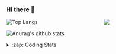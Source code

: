 ### Hi there 👋

<!--
**tao8687/tao8687** is a ✨ _special_ ✨ repository because its `README.md` (this file) appears on your GitHub profile.

Here are some ideas to get you started:

- 🔭 I’m currently working on ...
- 🌱 I’m currently learning ...
- 👯 I’m looking to collaborate on ...
- 🤔 I’m looking for help with ...
- 💬 Ask me about ...
- 📫 How to reach me: ...
- 😄 Pronouns: ...
- ⚡ Fun fact: ...
-->

<img align='right' src="https://media.giphy.com/media/M9gbBd9nbDrOTu1Mqx/giphy.gif" width="240">

  
![Top Langs](https://github-readme-stats.vercel.app/api/top-langs/?username=tao8687&layout=compact&title_color=23238E&text_color=A67D3D)

![Anurag's github stats](https://github-readme-stats.vercel.app/api?username=tao8687&show_icons=true&&text_color=A67D3D&title_color=23238E&show_icons=false&count_private=true&hide=stars)

<details>
  <summary>:zap: Coding Stats</summary>
  <br>
    
<!--START_SECTION:waka-->
![Code Time](http://img.shields.io/badge/Code%20Time-933%20hrs%2011%20mins-blue)

![Profile Views](http://img.shields.io/badge/Profile%20Views-0-blue)

**🐱 My GitHub Data** 

> 📦 1.5 MB Used in GitHub's Storage 
 > 
> 🏆 60 Contributions in the Year 2023
 > 
> 🚫 Not Opted to Hire
 > 
> 📜 49 Public Repositories 
 > 
> 🔑 23 Private Repositories 
 > 
**I'm an Early 🐤** 

```text
🌞 Morning                796 commits         ██████████████████████░░░   89.24 % 
🌆 Daytime                39 commits          █░░░░░░░░░░░░░░░░░░░░░░░░   04.37 % 
🌃 Evening                55 commits          ██░░░░░░░░░░░░░░░░░░░░░░░   06.17 % 
🌙 Night                  2 commits           ░░░░░░░░░░░░░░░░░░░░░░░░░   00.22 % 
```
📅 **I'm Most Productive on Wednesday** 

```text
Monday                   132 commits         ████░░░░░░░░░░░░░░░░░░░░░   14.80 % 
Tuesday                  122 commits         ███░░░░░░░░░░░░░░░░░░░░░░   13.68 % 
Wednesday                153 commits         ████░░░░░░░░░░░░░░░░░░░░░   17.15 % 
Thursday                 117 commits         ███░░░░░░░░░░░░░░░░░░░░░░   13.12 % 
Friday                   125 commits         ████░░░░░░░░░░░░░░░░░░░░░   14.01 % 
Saturday                 121 commits         ███░░░░░░░░░░░░░░░░░░░░░░   13.57 % 
Sunday                   122 commits         ███░░░░░░░░░░░░░░░░░░░░░░   13.68 % 
```


📊 **This Week I Spent My Time On** 

```text
🕑︎ Time Zone: Asia/Shanghai

💬 Programming Languages: 
Python                   50 mins             ██████████████░░░░░░░░░░░   54.11 % 
C++                      17 mins             █████░░░░░░░░░░░░░░░░░░░░   18.87 % 
C                        11 mins             ███░░░░░░░░░░░░░░░░░░░░░░   12.31 % 
Text                     8 mins              ██░░░░░░░░░░░░░░░░░░░░░░░   09.08 % 
Markdown                 1 min               ░░░░░░░░░░░░░░░░░░░░░░░░░   01.70 % 

🔥 Editors: 
VS Code                  1 hr 34 mins        █████████████████████████   100.00 % 

🐱‍💻 Projects: 
vc07681                  1 hr 9 mins         ██████████████████░░░░░░░   73.87 % 
VC0768_SDK_V3.0.0.18.3   9 mins              ██░░░░░░░░░░░░░░░░░░░░░░░   09.58 % 
rt-thread                8 mins              ██░░░░░░░░░░░░░░░░░░░░░░░   09.54 % 
sylixOS                  5 mins              █░░░░░░░░░░░░░░░░░░░░░░░░   05.86 % 
VC0768_NPU_ToolKits_V1.0.0 secs              ░░░░░░░░░░░░░░░░░░░░░░░░░   00.66 % 

💻 Operating System: 
Linux                    1 hr 34 mins        █████████████████████████   100.00 % 
```

**I Mostly Code in Python** 

```text
Python                   9 repos             ████████░░░░░░░░░░░░░░░░░   32.14 % 
C++                      6 repos             █████░░░░░░░░░░░░░░░░░░░░   21.43 % 
JavaScript               2 repos             ██░░░░░░░░░░░░░░░░░░░░░░░   07.14 % 
Batchfile                1 repo              █░░░░░░░░░░░░░░░░░░░░░░░░   03.57 % 
HTML                     1 repo              █░░░░░░░░░░░░░░░░░░░░░░░░   03.57 % 
```



**Timeline**

![Lines of Code chart](https://raw.githubusercontent.com/tao8687/tao8687/master/assets/bar_graph.png)


 Last Updated on 27/02/2023 01:40:13 UTC
<!--END_SECTION:waka-->
</details>

